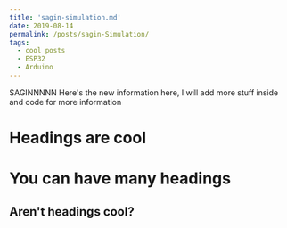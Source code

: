 ```yaml
---
title: 'sagin-simulation.md'
date: 2019-08-14
permalink: /posts/sagin-Simulation/
tags:
  - cool posts
  - ESP32
  - Arduino
---
```


SAGINNNNN Here's the new information here, I will add more stuff inside and code for more information

Headings are cool
======

You can have many headings
======

Aren't headings cool?
------